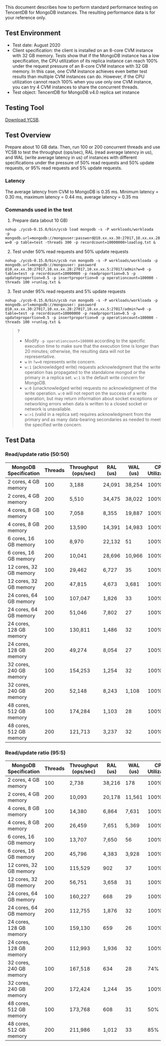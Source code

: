 This document describes how to perform standard performance testing on TencentDB for MongoDB instances. The resulting performance data is for your reference only.

## Test Environment
- Test date: August 2020
- Client specification: the client is installed on an 8-core CVM instance with 32 GB memory. Tests show that if the MongoDB instance has a low specification, the CPU utilization of its replica instance can reach 100% under the request pressure of an 8-core CVM instance with 32 GB memory. In this case, one CVM instance achieves even better test results than multiple CVM instances can do. However, if the CPU utilization cannot reach 100% when you use only one CVM instance, you can try 4 CVM instances to share the concurrent threads.
- Test object: TencentDB for MongoDB v4.0 replica set instance

## Testing Tool
[Download YCSB](https://github.com/brianfrankcooper/YCSB).

## Test Overview
Prepare about 10 GB data. Then, run 100 or 200 concurrent threads and use YCSB to test the throughput (ops/sec), RAL (read average latency in us), and WAL (write average latency in us) of instances with different specifications under the pressure of 50% read requests and 50% update requests, or 95% read requests and 5% update requests.

### Latency
The average latency from CVM to MongoDB is 0.35 ms.
Minimum latency = 0.30 ms, maximum latency = 0.44 ms, average latency = 0.35 ms

### Commands used in the test
1. Prepare data (about 10 GB)
```
nohup ./ycsb-0.15.0/bin/ycsb load mongodb -s -P workloads/workloada
-p mongodb.url=mongodb://mongouser:password@10.xx.xx.30:27017,10.xx.xx.28:27017,10.xx.xx.5:27017/admin?w=0 -p table=test -threads 300 -p recordcount=10000000>loadlog.txt &
```


2. Test under 50% read requests and 50% update requests
```
nohup ./ycsb-0.15.0/bin/ycsb run mongodb -s -P workloads/workloada -p mongodb.url=mongodb://mongouser: password @10.xx.xx.30:27017,10.xx.xx.28:27017,10.xx.xx.5:27017/admin?w=0 -p table=test -p recordcount=10000000 -p readproportion=0.5 -p updateproportion=0.5 -p insertproportion=0 -p operationcount=100000 -threads 100 >runlog.txt &
```


3. Test under 95% read requests and 5% update requests
```
nohup ./ycsb-0.15.0/bin/ycsb run mongodb -s -P workloads/workloada -p mongodb.url=mongodb://mongouser: password @10.xx.xx.30:27017,10.xx.xx.28:27017,10.xx.xx.5:27017/admin?w=0 -p table=test -p recordcount=10000000 -p readproportion=0.5 -p updateproportion=0.5 -p insertproportion=0 -p operationcount=100000 -threads 100 >runlog.txt &
```


>?
>- Modify `-p operationcount=100000` according to the specific execution time to make sure that the execution time is longer than 20 minutes; otherwise, the resulting data will not be representative.
>- `w` in `?w=0` represents write concern.
>  - `w:1` (acknowledged write) requests acknowledgment that the write operation has propagated to the standalone mongod or the primary in a replica set. `w:1` is the default write concern for MongoDB.
>  - `w:0` (unacknowledged write) requests no acknowledgment of the write operation. `w:0` will not report on the success of a write operation, but may return information about socket exceptions or networking errors when data is written to a closed socket or network is unavailable.
>  - `w:>1` (valid in a replica set) requires acknowledgment from the primary and as many data-bearing secondaries as needed to meet the specified write concern.

## Test Data
### Read/update ratio (50:50)

|  MongoDB Specification      | Threads | Throughput (ops/sec) | RAL (us) | WAL (us)  | CPU Utilization |
| ------- | ------- | ------------------- | ------- | ------- | --------- |
| 2 cores, 4 GB memory    | 100     | 3,188                | 24,091   | 38,254   | 100%      |
| 2 cores, 4 GB memory    | 200     | 5,510                | 34,475   | 38,022   | 100%      |
| 4 cores, 8 GB memory    | 100     | 7,058                | 8,355    | 19,887   | 100%      |
| 4 cores, 8 GB memory        | 200     | 13,590               | 14,391   | 14,983   | 100%      |
| 6 cores, 16 GB memory   | 100     | 8,970                | 22,132   | 51      | 100%      |
| 6 cores, 16 GB memory        | 200     | 10,041               | 28,696   | 10,966   | 100%      |
| 12 cores, 32 GB memory  | 100     | 29,462               | 6,727    | 35      | 100%      |
| 12 cores, 32 GB memory      | 200     | 47,815               | 4,673    | 3,681    | 100%      |
| 24 cores, 64 GB memory  | 100     | 107,047              | 1,826    | 33      | 100%      |
| 24 cores, 64 GB memory       | 200     | 51,046               | 7,802    | 27      | 100%      |
| 24 cores, 128 GB memory | 100     | 130,811              | 1,486    | 32      | 100%      |
| 24 cores, 128 GB memory       | 200     | 49,274               | 8,054    | 27      | 100%      |
| 32 cores, 240 GB memory | 100     | 154,253              | 1,254    | 32      | 100%      |
| 32 cores, 240 GB memory        | 200     | 52,148               | 8,243    | 1,108    | 100%      |
| 48 cores, 512 GB memory | 100     | 174,284              | 1,103    | 28      | 100%      |
| 48 cores, 512 GB memory       | 200     | 121,713              | 3,237    | 32      | 100%      |

### Read/update ratio (95:5)

|  MongoDB Specification      | Threads | Throughput (ops/sec) | RAL (us) | WAL (us)  | CPU Utilization |
| ------- | ------- | ------------------- | ------- | ------- | --------- |
| 2 cores, 4 GB memory    | 100     | 2,738                | 38,216   | 178     | 100%      |
| 2 cores, 4 GB memory       | 200     | 10,093               | 20,178   | 11,561   | 100%      |
| 4 cores, 8 GB memory    | 100     | 14,380               | 6,864    | 7,631    | 100%      |
| 4 cores, 8 GB memory        | 200     | 26,459               | 7,651    | 5,369    | 100%      |
| 6 cores, 16 GB memory   | 100     | 13,707               | 7,650    | 56      | 100%      |
|  6 cores, 16 GB memory       | 200     | 45,796               | 4,383    | 3,928    | 100%      |
| 12 cores, 32 GB memory  | 100     | 115,529              | 902     | 37      | 100%      |
| 12 cores, 32 GB memory       | 200     | 56,751               | 3,658    | 31      | 100%      |
| 24 cores, 64 GB memory  | 100     | 160,227              | 668     | 29      | 100%      |
| 24 cores, 64 GB memory        | 200     | 112,755              | 1,876    | 32      | 100%      |
| 24 cores, 128 GB memory | 100     | 159,130              | 659     | 26      | 100%      |
| 24 cores, 128 GB memory       | 200     | 112,993              | 1,936    | 32      | 100%      |
| 32 cores, 240 GB memory | 100     | 167,518              | 634     | 28      | 74%       |
| 32 cores, 240 GB memory        | 200     | 172,424              | 1,244    | 35      | 100%      |
| 48 cores, 512 GB memory | 100     | 173,768              | 608     | 31      | 50%       |
| 48 cores, 512 GB memory       | 200     | 211,986              | 1,012    | 33      | 85%       |

